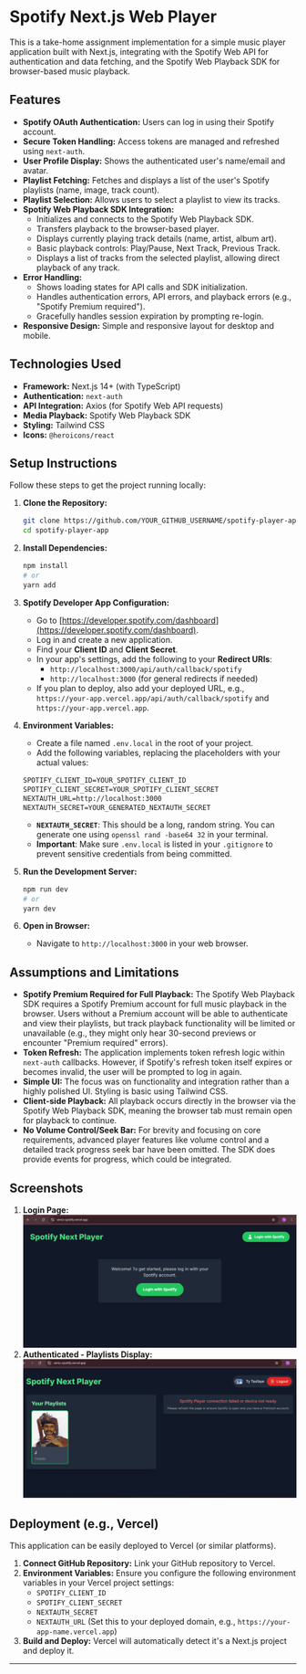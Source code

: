 # Spotify Next.js Web Player

This is a take-home assignment implementation for a simple music player application built with Next.js, integrating with the Spotify Web API for authentication and data fetching, and the Spotify Web Playback SDK for browser-based music playback.

## Features

-   **Spotify OAuth Authentication:** Users can log in using their Spotify account.
-   **Secure Token Handling:** Access tokens are managed and refreshed using `next-auth`.
-   **User Profile Display:** Shows the authenticated user's name/email and avatar.
-   **Playlist Fetching:** Fetches and displays a list of the user's Spotify playlists (name, image, track count).
-   **Playlist Selection:** Allows users to select a playlist to view its tracks.
-   **Spotify Web Playback SDK Integration:**
    -   Initializes and connects to the Spotify Web Playback SDK.
    -   Transfers playback to the browser-based player.
    -   Displays currently playing track details (name, artist, album art).
    -   Basic playback controls: Play/Pause, Next Track, Previous Track.
    -   Displays a list of tracks from the selected playlist, allowing direct playback of any track.
-   **Error Handling:**
    -   Shows loading states for API calls and SDK initialization.
    -   Handles authentication errors, API errors, and playback errors (e.g., "Spotify Premium required").
    -   Gracefully handles session expiration by prompting re-login.
-   **Responsive Design:** Simple and responsive layout for desktop and mobile.

## Technologies Used

-   **Framework:** Next.js 14+ (with TypeScript)
-   **Authentication:** `next-auth`
-   **API Integration:** Axios (for Spotify Web API requests)
-   **Media Playback:** Spotify Web Playback SDK
-   **Styling:** Tailwind CSS
-   **Icons:** `@heroicons/react`

## Setup Instructions

Follow these steps to get the project running locally:

1.  **Clone the Repository:**
    ```bash
    git clone https://github.com/YOUR_GITHUB_USERNAME/spotify-player-app.git
    cd spotify-player-app
    ```

2.  **Install Dependencies:**
    ```bash
    npm install
    # or
    yarn add
    ```

3.  **Spotify Developer App Configuration:**
    *   Go to [https://developer.spotify.com/dashboard](https://developer.spotify.com/dashboard).
    *   Log in and create a new application.
    *   Find your **Client ID** and **Client Secret**.
    *   In your app's settings, add the following to your **Redirect URIs**:
        *   `http://localhost:3000/api/auth/callback/spotify`
        *   `http://localhost:3000` (for general redirects if needed)
    *   If you plan to deploy, also add your deployed URL, e.g., `https://your-app.vercel.app/api/auth/callback/spotify` and `https://your-app.vercel.app`.

4.  **Environment Variables:**
    *   Create a file named `.env.local` in the root of your project.
    *   Add the following variables, replacing the placeholders with your actual values:

    ```env
    SPOTIFY_CLIENT_ID=YOUR_SPOTIFY_CLIENT_ID
    SPOTIFY_CLIENT_SECRET=YOUR_SPOTIFY_CLIENT_SECRET
    NEXTAUTH_URL=http://localhost:3000
    NEXTAUTH_SECRET=YOUR_GENERATED_NEXTAUTH_SECRET
    ```
    *   **`NEXTAUTH_SECRET`**: This should be a long, random string. You can generate one using `openssl rand -base64 32` in your terminal.
    *   **Important**: Make sure `.env.local` is listed in your `.gitignore` to prevent sensitive credentials from being committed.

5.  **Run the Development Server:**
    ```bash
    npm run dev
    # or
    yarn dev
    ```

6.  **Open in Browser:**
    *   Navigate to `http://localhost:3000` in your web browser.

## Assumptions and Limitations

*   **Spotify Premium Required for Full Playback:** The Spotify Web Playback SDK requires a Spotify Premium account for full music playback in the browser. Users without a Premium account will be able to authenticate and view their playlists, but track playback functionality will be limited or unavailable (e.g., they might only hear 30-second previews or encounter "Premium required" errors).
*   **Token Refresh:** The application implements token refresh logic within `next-auth` callbacks. However, if Spotify's refresh token itself expires or becomes invalid, the user will be prompted to log in again.
*   **Simple UI:** The focus was on functionality and integration rather than a highly polished UI. Styling is basic using Tailwind CSS.
*   **Client-side Playback:** All playback occurs directly in the browser via the Spotify Web Playback SDK, meaning the browser tab must remain open for playback to continue.
*   **No Volume Control/Seek Bar:** For brevity and focusing on core requirements, advanced player features like volume control and a detailed track progress seek bar have been omitted. The SDK does provide events for progress, which could be integrated.

## Screenshots



1.  **Login Page:**
    ![Login Page](public/screenshot-login.png)
2.  **Authenticated - Playlists Display:**
    ![Playlists Display](public/screenshot-playlists.png)



## Deployment (e.g., Vercel)

This application can be easily deployed to Vercel (or similar platforms).

1.  **Connect GitHub Repository:** Link your GitHub repository to Vercel.
2.  **Environment Variables:** Ensure you configure the following environment variables in your Vercel project settings:
    *   `SPOTIFY_CLIENT_ID`
    *   `SPOTIFY_CLIENT_SECRET`
    *   `NEXTAUTH_SECRET`
    *   `NEXTAUTH_URL` (Set this to your deployed domain, e.g., `https://your-app-name.vercel.app`)
3.  **Build and Deploy:** Vercel will automatically detect it's a Next.js project and deploy it.

---
